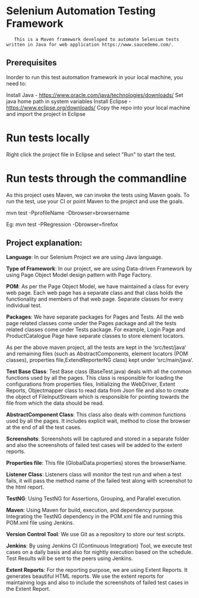 # Selenium Automation Testing Framework 

       This is a Maven framework developed to automate Selenium tests written in Java for web application https://www.saucedemo.com/.

## Prerequisites ##

   Inorder to run this test automation framework in your local machine, you need to:

Install Java - https://www.oracle.com/java/technologies/downloads/
Set java home path in system variables
Install Eclipse - https://www.eclipse.org/downloads/
Copy the repo into your local machine and import the project in Eclipse

# Run tests locally

Right click the project file in Eclipse and select "Run" to start the test.

# Run tests through the commandline

As this project uses Maven, we can invoke the tests using Maven goals.
To run the test, use your CI or point Maven to the project and use the goals.

mvn test -PprofileName -Dbrowser=browsername

Eg: mvn test -PRegression -Dbrowser=firefox

## Project explanation:

**Language**: In our Selenium Project we are using Java language. 

**Type of Framework**: In our project, we are using Data-driven Framework by using Page Object Model design pattern with Page Factory.

**POM**: As per the Page Object Model, we have maintained a class for every web page. Each web page has a separate class and that class holds the functionality and members of that web page. Separate classes for every individual test.

**Packages**: We have separate packages for Pages and Tests. All the web page related classes come under the Pages package and all the tests related classes come under Tests package.
For example, Login Page and ProductCatalogue Page have separate classes to store element locators. 

As per the above maven project, all the tests are kept in the ‘src/test/java‘ and remaining files (such as AbstractComponents, element locators (POM classes), properties file,ExtendReporterNG class) kept under ‘src/main/java‘.

**Test Base Class**: Test Base class (BaseTest.java) deals with all the common functions used by all the pages. This class is responsible for loading the configurations from properties files, Initializing the WebDriver, Extent Reports, Objectmapper class to read data from Json file and also to create the object of FileInputStream which is responsible for pointing towards the file from which the data should be read.

**AbstractComponent Class**: This class also deals with common functions used by all the pages. It includes explicit wait, method to close the browser at the end of all the test cases. 

**Screenshots**:  Screenshots will be captured and stored in a separate folder and also the screenshots of failed test cases will be added to the extent reports. 

**Properties file**: This file (GlobalData.properties) stores the browserName.

**Listener Class**:  Listeners class will monitor the test run and when a test fails, it will pass the method name of the failed test along with screenshot to the html report.

**TestNG**: Using TestNG for Assertions, Grouping, and Parallel execution.

**Maven**: Using Maven for build, execution, and dependency purpose. Integrating the TestNG dependency in the POM.xml file and running this POM.xml file using Jenkins.

**Version Control Tool**: We use Git as a repository to store our test scripts.

**Jenkins**: By using Jenkins CI (Continuous Integration) Tool, we execute test cases on a daily basis and also for nightly execution based on the schedule. Test Results will be sent to the peers using Jenkins.

**Extent Reports**: For the reporting purpose, we are using Extent Reports. It generates beautiful HTML reports. We use the extent reports for maintaining logs and also to include the screenshots of failed test cases in the Extent Report.

























